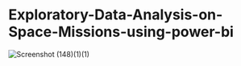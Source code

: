 # Exploratory-Data-Analysis-on-Space-Missions-using-power-bi
![Screenshot (148)(1)(1)](https://github.com/Shrutimahapurkar/Exploratory-Data-Analysis-on-Space-Missions-using-power-bi/assets/142679357/1eed8ef3-e693-43df-929e-a0691c040d7b)


